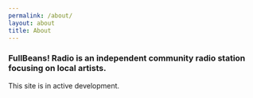 ```yaml
---
permalink: /about/
layout: about
title: About
---
```


### FullBeans! Radio is an independent community radio station focusing on local artists.  

This site is in active development.